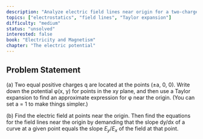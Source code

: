 ```yaml
---
description: "Analyze electric field lines near origin for a two-charge system"
topics: ["electrostatics", "field lines", "Taylor expansion"]
difficulty: "medium"
status: "unsolved"
interested: false
book: "Electricity and Magnetism"
chapter: "The electric potential"
---
```


## Problem Statement
(a) Two equal positive charges q are located at the points (±a, 0, 0). Write down the potential φ(x, y) for points in the xy plane, and then use a Taylor expansion to find an approximate expression for φ near the origin. (You can set a = 1 to make things simpler.)

(b) Find the electric field at points near the origin. Then find the equations for the field lines near the origin by demanding that the slope dy/dx of a curve at a given point equals the slope $E_y/E_x$ of the field at that point.